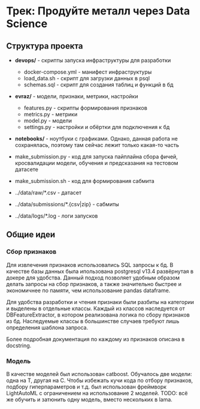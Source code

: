 # Трек: Продуйте металл через Data Science

## Структура проекта

- **devops/** - скрипты запуска инфраструктуры для разработки
    - docker-compose.yml - манифест инфраструктуры
    - load_data.sh - скрипт для загрузки данных в psql
    - schemas.sql - скрипт для создания таблиц и функций в бд

- **evraz/** - модели, признаки, метрики, настройки
    - features.py - скрипты формирования признаков
    - metrics.py - метрики
    - model.py - модели
    - settings.py - настройки и обёртки для подключения к бд

- **notebooks/** - ноутбуки с графиками. Однако, данная работа не сохранялась, поэтому там сейчас лежит только какая-то часть

- make_submission.py - код для запуска пайплайна сбора фичей, кросвалидации модели, обучения и предсказания на тестовом датасете 

- make_submission.sh - код для формирования сабмита

- ../data/raw/*.csv - датасет

- ../data/submissions/*.{csv|zip} - сабмиты

- ../data/logs/*.log - логи запусков

## Общие идеи

### Сбор признаков

Для извлечения признаков использовались SQL запросы к бд. 
В качестве базы данных была ипользована postgresql v13.4 развёрнутая в докере для удобства.
Данный подход позволяет удобным образом делать запросы на сбор признаков, 
а также значительно быстрее и экономичнее по памяти, чем использование pandas dataframe.

Для удобства разработки и чтения признаки были разбиты на категории и выделены в отдельные классы.
Каждый из классов наследуется от DBFeatureExtractor, в котором реализована логика по сбору признаков из бд.
Наследуемые классы в большинстве случаев требуют лишь определения шаблона запроса.

Более подробная документация по каждому из признаков описана в docstring.

### Модель
В качестве моделей был использован catboost. 
Обучалось две модели: одна на T, другая на C.
Чтобы избежать кучи кода по отбору признаков, подбору гиперпараметров и т.д. был использован
фреймворк LightAutoML с ограничением на использование 2 моделей. 
TODO: всё же обучить и затюнить одну модель, вместо нескольких в lama. 